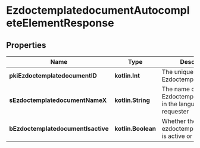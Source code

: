 
# EzdoctemplatedocumentAutocompleteElementResponse

## Properties
| Name | Type | Description | Notes |
| ------------ | ------------- | ------------- | ------------- |
| **pkiEzdoctemplatedocumentID** | **kotlin.Int** | The unique ID of the Ezdoctemplatedocument |  |
| **sEzdoctemplatedocumentNameX** | **kotlin.String** | The name of the Ezdoctemplatedocument in the language of the requester |  |
| **bEzdoctemplatedocumentIsactive** | **kotlin.Boolean** | Whether the ezdoctemplatedocument is active or not |  |



